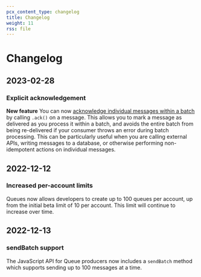 ```yaml
---
pcx_content_type: changelog
title: Changelog
weight: 11
rss: file
---
```


# Changelog

## 2023-02-28

### Explicit acknowledgement

**New feature** You can now [acknowledge individual messages within a batch](https://developers.cloudflare.com/queues/learning/batching-retries/#explicit-acknowledgment) by calling `.ack()` on a message. This allows you to mark a message as delivered as you process it within a batch, and avoids the entire batch from being re-delivered if your consumer throws an error during batch processing. This can be particularly useful when you are calling external APIs, writing messages to a database, or otherwise performing non-idempotent actions on individual messages.

## 2022-12-12

### Increased per-account limits

Queues now allows developers to create up to 100 queues per account, up from the initial beta limit of 10 per account. This limit will continue to increase over time.

## 2022-12-13

### sendBatch support

The JavaScript API for Queue producers now includes a `sendBatch` method which supports sending up to 100 messages at a time.
